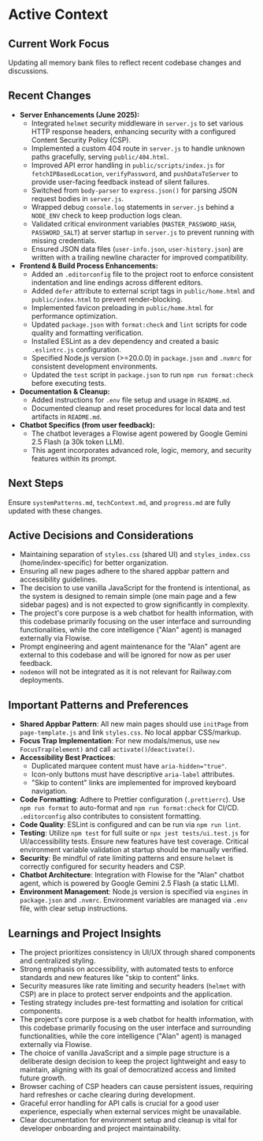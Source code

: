<!-- Alan UI - activeContext.md | 19th June 2025, WJW -->

# Active Context

## Current Work Focus
Updating all memory bank files to reflect recent codebase changes and discussions.

## Recent Changes
- **Server Enhancements (June 2025):**
    - Integrated `helmet` security middleware in `server.js` to set various HTTP response headers, enhancing security with a configured Content Security Policy (CSP).
    - Implemented a custom 404 route in `server.js` to handle unknown paths gracefully, serving `public/404.html`.
    - Improved API error handling in `public/scripts/index.js` for `fetchIPBasedLocation`, `verifyPassword`, and `pushDataToServer` to provide user-facing feedback instead of silent failures.
    - Switched from `body-parser` to `express.json()` for parsing JSON request bodies in `server.js`.
    - Wrapped debug `console.log` statements in `server.js` behind a `NODE_ENV` check to keep production logs clean.
    - Validated critical environment variables (`MASTER_PASSWORD_HASH`, `PASSWORD_SALT`) at server startup in `server.js` to prevent running with missing credentials.
    - Ensured JSON data files (`user-info.json`, `user-history.json`) are written with a trailing newline character for improved compatibility.
- **Frontend & Build Process Enhancements:**
    - Added an `.editorconfig` file to the project root to enforce consistent indentation and line endings across different editors.
    - Added `defer` attribute to external script tags in `public/home.html` and `public/index.html` to prevent render-blocking.
    - Implemented favicon preloading in `public/home.html` for performance optimization.
    - Updated `package.json` with `format:check` and `lint` scripts for code quality and formatting verification.
    - Installed ESLint as a dev dependency and created a basic `.eslintrc.js` configuration.
    - Specified Node.js version (>=20.0.0) in `package.json` and `.nvmrc` for consistent development environments.
    - Updated the `test` script in `package.json` to run `npm run format:check` before executing tests.
- **Documentation & Cleanup:**
    - Added instructions for `.env` file setup and usage in `README.md`.
    - Documented cleanup and reset procedures for local data and test artifacts in `README.md`.
- **Chatbot Specifics (from user feedback):**
    - The chatbot leverages a Flowise agent powered by Google Gemini 2.5 Flash (a 30k token LLM).
    - This agent incorporates advanced role, logic, memory, and security features within its prompt.

## Next Steps
Ensure `systemPatterns.md`, `techContext.md`, and `progress.md` are fully updated with these changes.

## Active Decisions and Considerations
- Maintaining separation of `styles.css` (shared UI) and `styles_index.css` (home/index-specific) for better organization.
- Ensuring all new pages adhere to the shared appbar pattern and accessibility guidelines.
- The decision to use vanilla JavaScript for the frontend is intentional, as the system is designed to remain simple (one main page and a few sidebar pages) and is not expected to grow significantly in complexity.
- The project's core purpose is a web chatbot for health information, with this codebase primarily focusing on the user interface and surrounding functionalities, while the core intelligence ("Alan" agent) is managed externally via Flowise.
- Prompt engineering and agent maintenance for the "Alan" agent are external to this codebase and will be ignored for now as per user feedback.
- `nodemon` will not be integrated as it is not relevant for Railway.com deployments.

## Important Patterns and Preferences
- **Shared Appbar Pattern**: All new main pages should use `initPage` from `page-template.js` and link `styles.css`. No local appbar CSS/markup.
- **Focus Trap Implementation**: For new modals/menus, use `new FocusTrap(element)` and call `activate()`/`deactivate()`.
- **Accessibility Best Practices**:
    - Duplicated marquee content must have `aria-hidden="true"`.
    - Icon-only buttons must have descriptive `aria-label` attributes.
    - "Skip to content" links are implemented for improved keyboard navigation.
- **Code Formatting**: Adhere to Prettier configuration (`.prettierrc`). Use `npm run format` to auto-format and `npm run format:check` for CI/CD. `.editorconfig` also contributes to consistent formatting.
- **Code Quality**: ESLint is configured and can be run via `npm run lint`.
- **Testing**: Utilize `npm test` for full suite or `npx jest tests/ui.test.js` for UI/accessibility tests. Ensure new features have test coverage. Critical environment variable validation at startup should be manually verified.
- **Security**: Be mindful of rate limiting patterns and ensure `helmet` is correctly configured for security headers and CSP.
- **Chatbot Architecture**: Integration with Flowise for the "Alan" chatbot agent, which is powered by Google Gemini 2.5 Flash (a static LLM).
- **Environment Management**: Node.js version is specified via `engines` in `package.json` and `.nvmrc`. Environment variables are managed via `.env` file, with clear setup instructions.

## Learnings and Project Insights
- The project prioritizes consistency in UI/UX through shared components and centralized styling.
- Strong emphasis on accessibility, with automated tests to enforce standards and new features like "skip to content" links.
- Security measures like rate limiting and security headers (`helmet` with CSP) are in place to protect server endpoints and the application.
- Testing strategy includes pre-test formatting and isolation for critical components.
- The project's core purpose is a web chatbot for health information, with this codebase primarily focusing on the user interface and surrounding functionalities, while the core intelligence ("Alan" agent) is managed externally via Flowise.
- The choice of vanilla JavaScript and a simple page structure is a deliberate design decision to keep the project lightweight and easy to maintain, aligning with its goal of democratized access and limited future growth.
- Browser caching of CSP headers can cause persistent issues, requiring hard refreshes or cache clearing during development.
- Graceful error handling for API calls is crucial for a good user experience, especially when external services might be unavailable.
- Clear documentation for environment setup and cleanup is vital for developer onboarding and project maintainability.
</content>
